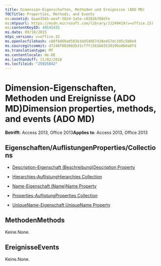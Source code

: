 ```yaml
---
title: Dimension-Eigenschaften, Methoden und Ereignisse (ADO MD)
TOCTitle: Properties, Methods, and Events
ms:assetid: 6aae3565-aeaf-582d-2a5a-c8202b788dfe
ms:mtpsurl: https://msdn.microsoft.com/library/JJ249419(v=office.15)
ms:contentKeyID: 48545435
ms.date: 09/18/2015
mtps_version: v=office.15
ms.openlocfilehash: c88f8d69a0503b1dd54057438e457dc195c5b0e9
ms.sourcegitcommit: d7248f803002b31cf7fc561b03530199a9b0a8fd
ms.translationtype: MT
ms.contentlocale: de-DE
ms.lasthandoff: 11/02/2018
ms.locfileid: "25925842"
---
```

# <a name="dimension-properties-methods-and-events-ado-md"></a><span data-ttu-id="e429d-102">Dimension-Eigenschaften, Methoden und Ereignisse (ADO MD)</span><span class="sxs-lookup"><span data-stu-id="e429d-102">Dimension properties, methods, and events (ADO MD)</span></span>


<span data-ttu-id="e429d-103">**Betrifft**: Access 2013, Office 2013</span><span class="sxs-lookup"><span data-stu-id="e429d-103">**Applies to**: Access 2013, Office 2013</span></span>


## <a name="propertiescollections"></a><span data-ttu-id="e429d-104">Eigenschaften/Auflistungen</span><span class="sxs-lookup"><span data-stu-id="e429d-104">Properties/Collections</span></span>

- [<span data-ttu-id="e429d-105">Description-Eigenschaft (Beschreibung)</span><span class="sxs-lookup"><span data-stu-id="e429d-105">Description Property</span></span>](description-property-ado-md.md)

- [<span data-ttu-id="e429d-106">Hierarchies-Auflistung</span><span class="sxs-lookup"><span data-stu-id="e429d-106">Hierarchies Collection</span></span>](hierarchies-collection-ado-md.md)

- [<span data-ttu-id="e429d-107">Name-Eigenschaft (Name)</span><span class="sxs-lookup"><span data-stu-id="e429d-107">Name Property</span></span>](name-property-ado-md.md)

- [<span data-ttu-id="e429d-108">Properties-Auflistung</span><span class="sxs-lookup"><span data-stu-id="e429d-108">Properties Collection</span></span>](properties-collection-ado.md)

- [<span data-ttu-id="e429d-109">UniqueName-Eigenschaft </span><span class="sxs-lookup"><span data-stu-id="e429d-109">UniqueName Property</span></span>](uniquename-property-ado-md.md)

## <a name="methods"></a><span data-ttu-id="e429d-110">Methoden</span><span class="sxs-lookup"><span data-stu-id="e429d-110">Methods</span></span>

<span data-ttu-id="e429d-111">Keine.</span><span class="sxs-lookup"><span data-stu-id="e429d-111">None.</span></span>

## <a name="events"></a><span data-ttu-id="e429d-112">Ereignisse</span><span class="sxs-lookup"><span data-stu-id="e429d-112">Events</span></span>

<span data-ttu-id="e429d-113">Keine.</span><span class="sxs-lookup"><span data-stu-id="e429d-113">None.</span></span>

